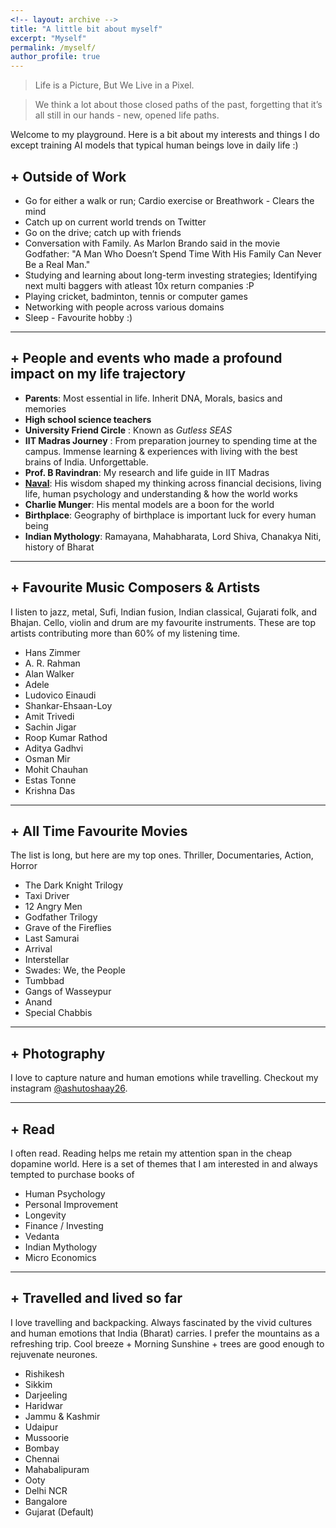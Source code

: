 ```yaml
---
<!-- layout: archive -->
title: "A little bit about myself"
excerpt: "Myself"
permalink: /myself/
author_profile: true
---
```


> Life is a Picture, But We Live in a Pixel.

> We think a lot about those closed paths of the past, forgetting that it’s all still in our hands - new, opened life paths. 

Welcome to my playground. Here is a bit about my interests and things I do except training AI models that typical human beings love in daily life :)


## + **Outside of Work**
- Go for either a walk or run; Cardio exercise or Breathwork - Clears the mind
- Catch up on current world trends on Twitter
- Go on the drive; catch up with friends
- Conversation with Family. As Marlon Brando said in the movie Godfather: "A Man Who Doesn’t Spend Time With His Family Can Never Be a Real Man." 
- Studying and learning about long-term investing strategies; Identifying next multi baggers with atleast 10x return companies :P
- Playing cricket, badminton, tennis or computer games
- Networking with people across various domains
- Sleep - Favourite hobby :)

---


## + **People and events who made a profound impact on my life trajectory** 
- **Parents**: Most essential in life. Inherit DNA, Morals, basics and memories
- **High school science teachers**
- **University Friend Circle** : Known as *Gutless SEAS*
- **IIT Madras Journey** : From preparation journey to spending time at the campus. Immense learning & experiences with living with the best brains of India. Unforgettable.
- **Prof. B Ravindran**: My research and life guide in IIT Madras
- **[Naval](https://nav.al/)**: His wisdom shaped my thinking across financial decisions, living life, human psychology and understanding & how the world works 
- **Charlie Munger**: His mental models are a boon for the world
- **Birthplace**: Geography of birthplace is important luck for every human being
- **Indian Mythology**: Ramayana, Mahabharata, Lord Shiva, Chanakya Niti, history of Bharat 

---

## + **Favourite Music Composers & Artists**
I listen to jazz, metal, Sufi, Indian fusion, Indian classical, Gujarati folk, and Bhajan. Cello, violin and drum are my favourite instruments. These are top artists contributing more than 60% of my listening time. 
- Hans Zimmer
- A. R. Rahman
- Alan Walker
- Adele
- Ludovico Einaudi
- Shankar-Ehsaan-Loy
- Amit Trivedi
- Sachin Jigar
- Roop Kumar Rathod
- Aditya Gadhvi
- Osman Mir
- Mohit Chauhan
- Estas Tonne
- Krishna Das

---

## + **All Time Favourite Movies**
The list is long, but here are my top ones. Thriller, Documentaries, Action, Horror 
- The Dark Knight Trilogy
- Taxi Driver
- 12 Angry Men
- Godfather Trilogy
- Grave of the Fireflies
- Last Samurai
- Arrival
- Interstellar
- Swades: We, the People
- Tumbbad
- Gangs of Wasseypur
- Anand
- Special Chabbis

---

## + **Photography**
I love to capture nature and human emotions while travelling. Checkout my instagram [@ashutoshaay26](https://instagram.com/ashutoshaay26/).

---

## + **Read**
I often read. Reading helps me retain my attention span in the cheap dopamine world. Here is a set of themes that I am interested in and always tempted to purchase books of
- Human Psychology
- Personal Improvement
- Longevity
- Finance / Investing
- Vedanta
- Indian Mythology
- Micro Economics

---

## + **Travelled and lived so far**
I love travelling and backpacking. Always fascinated by the vivid cultures and human emotions that India (Bharat) carries. I prefer the mountains as a refreshing trip. Cool breeze + Morning Sunshine + trees are good enough to rejuvenate neurones.
- Rishikesh
- Sikkim
- Darjeeling
- Haridwar
- Jammu & Kashmir
- Udaipur
- Mussoorie
- Bombay
- Chennai
- Mahabalipuram
- Ooty 
- Delhi NCR
- Bangalore 
- Gujarat (Default)
